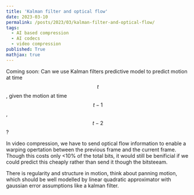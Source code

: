```yaml
---
title: 'Kalman filter and optical flow'
date: 2023-03-10
permalink: /posts/2023/03/kalman-filter-and-optical-flow/
tags:
  - AI based compression
  - AI codecs
  - video compression
published: True 
mathjax: true  
---
```


Coming soon: Can we use Kalman filters predictive model to predict motion at time $$t$$, given the motion at time $$t-1$$, $$t-2$$? 

In video compression, we have to send optical flow information to enable a warping opertation between the previous frame and the current frame. Though this costs only <10% of the total bits, it would still be benificial if we could predict this cheaply rather than send it though the bitsteeam. 

There is regularity and structure in motion, think about panning motion, which should be well modelled by linear quadratic approximator with gaussian error assumptions like a kalman filter.


